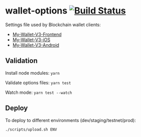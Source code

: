 # wallet-options [![Build Status](https://travis-ci.org/blockchain/wallet-options.png?branch=master)](https://travis-ci.org/blockchain/wallet-options)

Settings file used by Blockchain wallet clients:
 * [My-Wallet-V3-Frontend](https://github.com/blockchain/My-Wallet-V3-Frontend)
 * [My-Wallet-V3-iOS](https://github.com/blockchain/My-Wallet-V3-iOS)
 * [My-Wallet-V3-Android](https://github.com/blockchain/My-Wallet-V3-Android)

## Validation

Install node modules: `yarn`

Validate options files: `yarn test`

Watch mode: `yarn test --watch`

## Deploy

To deploy to different environments (dev/staging/testnet/prod):

    ./scripts/upload.sh ENV
